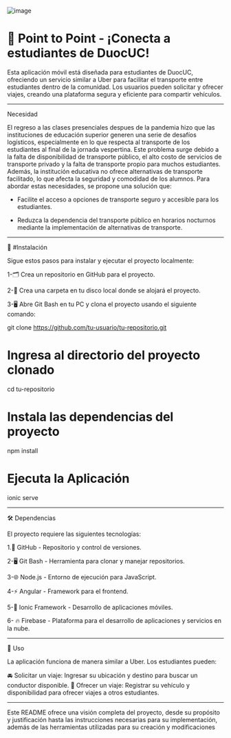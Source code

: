 
![image](https://github.com/user-attachments/assets/6d11c57e-de59-4a29-99fe-6ef8adb1fbe3)


# 🚗 Point to Point - ¡Conecta a estudiantes de DuocUC!

Esta aplicación móvil está diseñada para estudiantes de DuocUC, ofreciendo un servicio similar a Uber para facilitar el transporte entre estudiantes dentro de la comunidad. Los usuarios pueden solicitar y ofrecer viajes, creando una plataforma segura y eficiente para compartir vehículos.

----------------------------------------------------------------------------------
Necesidad

El regreso a las clases presenciales despues de la pandemia hizo que las instituciones de educación superior generen una serie de desafíos logísticos, especialmente en lo que respecta al transporte de los estudiantes al final de la jornada vespertina. Este problema surge debido a la falta de disponibilidad de transporte público, el alto costo de servicios de transporte privado y la falta de transporte propio para muchos estudiantes. Además, la institución educativa no ofrece alternativas de transporte facilitado, lo que afecta la seguridad y comodidad de los alumnos. Para abordar estas necesidades, se propone una solución que:

- Facilite el acceso a opciones de transporte seguro y accesible para los estudiantes.

- Reduzca la dependencia del transporte público en horarios nocturnos mediante la implementación de alternativas de transporte.

----------------------------------------------------------------------------------
📲 #Instalación

Sigue estos pasos para instalar y ejecutar el proyecto localmente:

1-🗂️ Crea un repositorio en GitHub para el proyecto.

2-📁 Crea una carpeta en tu disco local donde se alojará el proyecto.

3-🖥️ Abre Git Bash en tu PC y clona el proyecto usando el siguiente comando:

git clone https://github.com/tu-usuario/tu-repositorio.git

# Ingresa al directorio del proyecto clonado

cd tu-repositorio

# Instala las dependencias del proyecto

npm install

# Ejecuta la Aplicación 
ionic serve

----------------------------------------------------------------------------------
🛠️ Dependencias

El proyecto requiere las siguientes tecnologías:

1.🐙 GitHub - Repositorio y control de versiones.

2-🖥️ Git Bash - Herramienta para clonar y manejar repositorios.

3-🌐 Node.js - Entorno de ejecución para JavaScript.

4-⚡ Angular - Framework para el frontend.

5-📱 Ionic Framework - Desarrollo de aplicaciones móviles.

6- 🔥 Firebase - Plataforma para el desarrollo de aplicaciones y servicios en la nube.


----------------------------------------------------------------------------------
🚀 Uso

La aplicación funciona de manera similar a Uber. Los estudiantes pueden:

🚘 Solicitar un viaje: Ingresar su ubicación y destino para buscar un conductor disponible.
🚙 Ofrecer un viaje: Registrar su vehículo y disponibilidad para ofrecer viajes a otros estudiantes.

----------------------------------------------------------------------------------
Este README ofrece una visión completa del proyecto, desde su propósito y justificación hasta las instrucciones necesarias para su implementación, además de las herramientas  utilizadas  para su creación y modificaciones 
